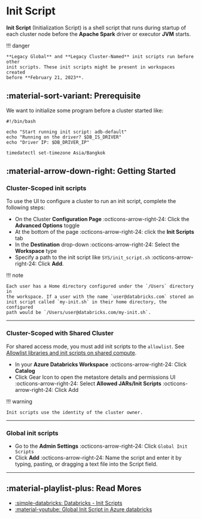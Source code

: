 # Init Script

**Init Script** (Initialization Script) is a shell script that runs during
startup of each cluster node before the **Apache Spark** driver or executor
**JVM** starts.

!!! danger

    **Legacy Global** and **Legacy Cluster-Named** init scripts run before other
    init scripts. These init scripts might be present in workspaces created
    before **February 21, 2023**.

## :material-sort-variant: Prerequisite

We want to initialize some program before a cluster started like:

```shell title="init_script.sh"
#!/bin/bash

echo "Start running init script: adb-default"
echo "Running on the driver? $DB_IS_DRIVER"
echo "Driver IP: $DB_DRIVER_IP"

timedatectl set-timezone Asia/Bangkok
```

## :material-arrow-down-right: Getting Started

### Cluster-Scoped init scripts

To use the UI to configure a cluster to run an init script, complete the following steps:

- On the Cluster **Configuration Page** :octicons-arrow-right-24: Click the **Advanced Options** toggle
- At the bottom of the page :octicons-arrow-right-24: click the **Init Scripts** tab
- In the **Destination** drop-down :octicons-arrow-right-24: Select the **Workspace** type
- Specify a path to the init script like `SYS/init_script.sh` :octicons-arrow-right-24:
  Click **Add**.

!!! note

    Each user has a Home directory configured under the `/Users` directory in
    the workspace. If a user with the name `user@databricks.com` stored an
    init script called `my-init.sh` in their home directory, the configured
    path would be `/Users/user@databricks.com/my-init.sh`.

---

### Cluster-Scoped with Shared Cluster

For shared access mode, you must add init scripts to the `allowlist`.
See [Allowlist libraries and init scripts on shared compute](https://learn.microsoft.com/en-us/azure/databricks/data-governance/unity-catalog/manage-privileges/allowlist).

- In your **Azure Databricks Workspace** :octicons-arrow-right-24: Click **Catalog**
- Click Gear Icon to open the metastore details and permissions UI :octicons-arrow-right-24:
  Select **Allowed JARs/Init Scripts** :octicons-arrow-right-24: Click Add

!!! warning

    Init scripts use the identity of the cluster owner.

---

### Global init scripts

- Go to the **Admin Settings** :octicons-arrow-right-24: Click `Global Init Scripts`
- Click **Add** :octicons-arrow-right-24: Name the script and enter it by typing,
  pasting, or dragging a text file into the Script field.

---

## :material-playlist-plus: Read Mores

- [:simple-databricks: Databricks - Init Scripts](https://docs.databricks.com/clusters/init-scripts.html)
- [:material-youtube: Global Init Script in Azure databricks](https://www.youtube.com/watch?v=p9IPgYM4AyI)
